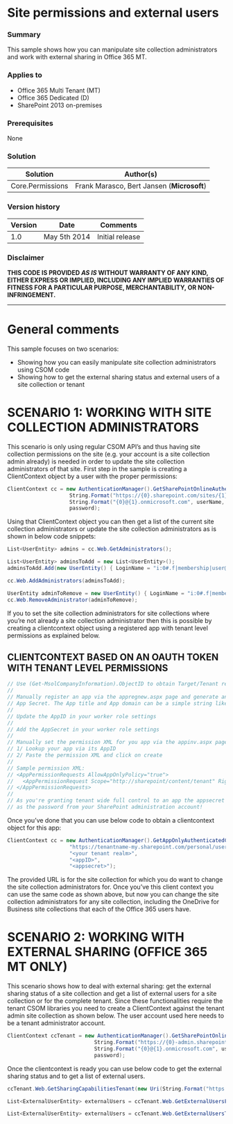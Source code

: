 # Site permissions and external users #

### Summary ###
This sample shows how you can manipulate site collection administrators and work with external sharing in Office 365 MT.

### Applies to ###
-  Office 365 Multi Tenant (MT)
-  Office 365 Dedicated (D)
-  SharePoint 2013 on-premises

### Prerequisites ###
None

### Solution ###
Solution | Author(s)
---------|----------
Core.Permissions | Frank Marasco, Bert Jansen (**Microsoft**)

### Version history ###
Version  | Date | Comments
---------| -----| --------
1.0  | May 5th 2014 | Initial release

### Disclaimer ###
**THIS CODE IS PROVIDED *AS IS* WITHOUT WARRANTY OF ANY KIND, EITHER EXPRESS OR IMPLIED, INCLUDING ANY IMPLIED WARRANTIES OF FITNESS FOR A PARTICULAR PURPOSE, MERCHANTABILITY, OR NON-INFRINGEMENT.**


----------

# General comments #
This sample focuses on two scenarios:
-  Showing how you can easily manipulate site collection administrators using CSOM code
-  Showing how to get the external sharing status and external users of a site collection or tenant

# SCENARIO 1: WORKING WITH SITE COLLECTION ADMINISTRATORS #
This scenario is only using regular CSOM API’s and thus having site collection permissions on the site (e.g. your account is a site collection admin already) is needed in order to update the site collection administrators of that site. First step in the sample is creating a ClientContext object by a user with the proper permissions:

```C#
ClientContext cc = new AuthenticationManager().GetSharePointOnlineAuthenticatedContextTenant(
                    String.Format("https://{0}.sharepoint.com/sites/{1}", tenantName, siteName),
                    String.Format("{0}@{1}.onmicrosoft.com", userName, tenantName), 
                    password); 
```

Using that ClientContext object you can then get a list of the current site collection administrators or update the site collection administrators as is shown in below code snippets:

```C#
List<UserEntity> admins = cc.Web.GetAdministrators();

List<UserEntity> adminsToAdd = new List<UserEntity>();
adminsToAdd.Add(new UserEntity() { LoginName = "i:0#.f|membership|user@domain" });

cc.Web.AddAdministrators(adminsToAdd);

UserEntity adminToRemove = new UserEntity() { LoginName = "i:0#.f|membership|user@domain" };
cc.Web.RemoveAdministrator(adminToRemove);
```

If you to set the site collection administrators for site collections where you’re not already a site collection administrator then this is possible by creating a clientcontext object using a registered app with tenant level permissions as explained below.

## CLIENTCONTEXT BASED ON AN OAUTH TOKEN WITH TENANT LEVEL PERMISSIONS ##

```C#
// Use (Get-MsolCompanyInformation).ObjectID to obtain Target/Tenant realm: <guid>
//
// Manually register an app via the appregnew.aspx page and generate an App ID and 
// App Secret. The App title and App domain can be a simple string like "MyApp"
//
// Update the AppID in your worker role settings
//
// Add the AppSecret in your worker role settings 
//
// Manually set the permission XML for you app via the appinv.aspx page:
// 1/ Lookup your app via its AppID
// 2/ Paste the permission XML and click on create
//
// Sample permission XML:
// <AppPermissionRequests AllowAppOnlyPolicy="true">
//   <AppPermissionRequest Scope="http://sharepoint/content/tenant" Right="FullControl" />
// </AppPermissionRequests>
//
// As you're granting tenant wide full control to an app the appsecret is as important
// as the password from your SharePoint administration account!
```

Once you’ve done that you can use below code to obtain a clientcontext object for this app:

```C#
ClientContext cc = new AuthenticationManager().GetAppOnlyAuthenticatedContext(
                    "https://tenantname-my.sharepoint.com/personal/user2", 
                    "<your tenant realm>", 
                    "<appID>", 
                    "<appsecret>");
```

The provided URL is for the site collection for which you do want to change the site collection administrators for. Once you’ve this client context you can use the same code as shown above, but now you can change the site collection administrators for any site collection, including the OneDrive for Business site collections that each of the Office 365 users have.

# SCENARIO 2: WORKING WITH EXTERNAL SHARING (OFFICE 365 MT ONLY) #
This scenario shows how to deal with external sharing: get the external sharing status of a site collection and get a list of external users for a site collection or for the complete tenant. Since these functionalities require the tenant CSOM libraries you need to create a ClientContext against the tenant admin site collection as shown below. The user account used here needs to be a tenant administrator account.

```C#
ClientContext ccTenant = new AuthenticationManager().GetSharePointOnlineAuthenticatedContextTenant(
                            String.Format("https://{0}-admin.sharepoint.com/", tenantName), 
                            String.Format("{0}@{1}.onmicrosoft.com", userName, tenantName), 
                            password);
```

Once the clientcontext is ready you can use below code to get the external sharing status and to get a list of external users.

```C#
ccTenant.Web.GetSharingCapabilitiesTenant(new Uri(String.Format("https://{0}.sharepoint.com/sites/{1}", tenantName, siteName)))

List<ExternalUserEntity> externalUsers = ccTenant.Web.GetExternalUsersForSiteTenant(new Uri(String.Format("https://{0}.sharepoint.com/sites/{1}", tenantName, siteName)));

List<ExternalUserEntity> externalUsers = ccTenant.Web.GetExternalUsersTenant();
```
